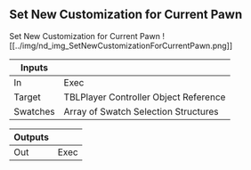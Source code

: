 ## Set New Customization for Current Pawn
Set New Customization for Current Pawn
![[../img/nd_img_SetNewCustomizationForCurrentPawn.png]]

|Inputs||
|--|--|
| In | Exec |
| Target | TBLPlayer Controller Object Reference |
| Swatches | Array of Swatch Selection Structures |

|Outputs||
|--|--|
| Out | Exec |
